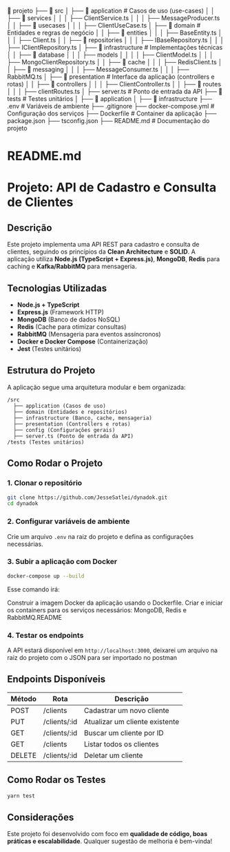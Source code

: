 📂 projeto
├── 📂 src
│   ├── 📂 application  # Casos de uso (use-cases)
│   │   ├── 📂 services
│   │   │   ├── ClientService.ts
│   │   │   ├── MessageProducer.ts
│   │   ├── 📂 usecases
│   │   │   ├── ClientUseCase.ts
│   ├── 📂 domain  # Entidades e regras de negócio
│   │   ├── 📂 entities
│   │   │   ├── BaseEntity.ts
│   │   │   ├── Client.ts
│   │   ├── 📂 repositories
│   │   │   ├── IBaseRepository.ts
│   │   │   ├── IClientRepository.ts
│   ├── 📂 infrastructure  # Implementações técnicas
│   │   ├── 📂 database
│   │   │   ├── models
│   │   │   │   ├── ClientModel.ts
│   │   │   ├── MongoClientRepository.ts
│   │   ├── 📂 cache
│   │   │   ├── RedisClient.ts
│   │   ├── 📂 messaging
│   │   │   ├── MessageConsumer.ts
│   │   │   ├── RabbitMQ.ts
│   ├── 📂 presentation  # Interface da aplicação (controllers e rotas)
│   │   ├── 📂 controllers
│   │   │   ├── ClientController.ts
│   │   ├── 📂 routes
│   │   │   ├── clientRoutes.ts
│   ├── server.ts  # Ponto de entrada da API
├── 📂 tests  # Testes unitários
│   ├── 📂 application
│   ├── 📂 infrastructure
├── .env  # Variáveis de ambiente
├── .gitignore
├── docker-compose.yml  # Configuração dos serviços
├── Dockerfile  # Container da aplicação
├── package.json
├── tsconfig.json
├── README.md  # Documentação do projeto

# README.md

# Projeto: API de Cadastro e Consulta de Clientes

## Descrição
Este projeto implementa uma API REST para cadastro e consulta de clientes, seguindo os princípios da **Clean Architecture** e **SOLID**. A aplicação utiliza **Node.js (TypeScript + Express.js)**, **MongoDB**, **Redis** para caching e **Kafka/RabbitMQ** para mensageria.

## Tecnologias Utilizadas
- **Node.js + TypeScript**
- **Express.js** (Framework HTTP)
- **MongoDB** (Banco de dados NoSQL)
- **Redis** (Cache para otimizar consultas)
- **RabbitMQ** (Mensageria para eventos assíncronos)
- **Docker e Docker Compose** (Containerização)
- **Jest** (Testes unitários)

## Estrutura do Projeto
A aplicação segue uma arquitetura modular e bem organizada:
```
/src
  ├── application (Casos de uso)
  ├── domain (Entidades e repositórios)
  ├── infrastructure (Banco, cache, mensageria)
  ├── presentation (Controllers e rotas)
  ├── config (Configurações gerais)
  ├── server.ts (Ponto de entrada da API)
/tests (Testes unitários)
```

## Como Rodar o Projeto
### 1. Clonar o repositório
```bash
git clone https://github.com/JesseSatlei/dynadok.git
cd dynadok
```

### 2. Configurar variáveis de ambiente
Crie um arquivo `.env` na raiz do projeto e defina as configurações necessárias.

### 3. Subir a aplicação com Docker
```bash
docker-compose up --build
```
Esse comando irá:

Construir a imagem Docker da aplicação usando o Dockerfile.
Criar e iniciar os containers para os serviços necessários: MongoDB, Redis e RabbitMQ.README

### 4. Testar os endpoints
A API estará disponível em `http://localhost:3000`, deixarei um arquivo na raiz do projeto com o JSON para ser importado no postman

## Endpoints Disponíveis
| Método  | Rota               | Descrição                        |
|---------|--------------------|----------------------------------|
| POST    | /clients           | Cadastrar um novo cliente       |
| PUT     | /clients/:id       | Atualizar um cliente existente  |
| GET     | /clients/:id       | Buscar um cliente por ID        |
| GET     | /clients           | Listar todos os clientes        |
| DELETE  | /clients/:id       | Deletar um cliente              |

## Como Rodar os Testes
```bash
yarn test
```

## Considerações
Este projeto foi desenvolvido com foco em **qualidade de código, boas práticas e escalabilidade**. Qualquer sugestão de melhoria é bem-vinda!
